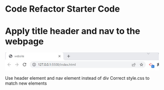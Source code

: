 # Code Refactor Starter Code

# Apply title header and nav to the webpage
![Heriseon](./assets/images/image1-title.jpg)

Use header element and nav element instead of div
Correct style.css to match new elements 
